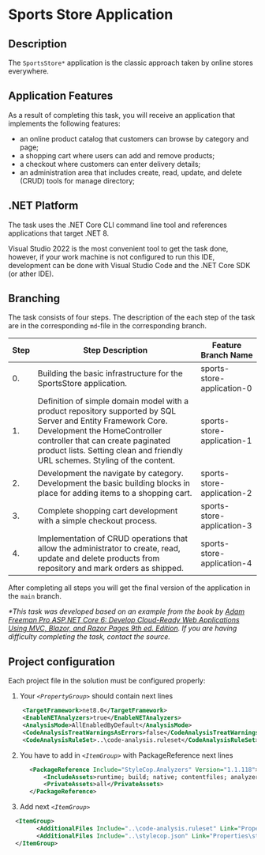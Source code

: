 # Sports Store Application

## Description

The `SportsStore*` application is the classic approach taken by online stores everywhere.

## Application Features

As a result of completing this task, you will receive an application that implements the following features:
- an online product catalog that customers can browse by category and page;
- a shopping cart where users can add and remove products;
- a checkout where customers can enter delivery details;
- an administration area that includes create, read, update, and delete (CRUD) tools for manage directory;

## .NET Platform
The task uses the .NET Core CLI command line tool and references applications that target .NET 8.

Visual Studio 2022 is the most convenient tool to get the task done, however, if your work machine is not configured to run this IDE, development can be done with Visual Studio Code and the .NET Core SDK (or ather IDE).

## Branching

The task consists of four steps. The description of the each step of the task are in the corresponding `md`-file in the corresponding branch.

| Step | Step Description | Feature Branch Name |
| ------ | ------ | ------ |
| 0. | Building the basic infrastructure for the SportsStore application. | sports-store-application-0 |
| 1. | Definition of simple domain model with a product repository supported by SQL Server and Entity Framework Core. Development the HomeController controller that can create paginated product lists. Setting clean and friendly URL schemes. Styling of the content. |sports-store-application-1 |
| 2. | Development the navigate by category. Development the basic building blocks in place for adding items to a shopping cart.|sports-store-application-2 |
| 3. | Complete shopping cart development with a simple checkout process. | sports-store-application-3 |
| 4. | Implementation of CRUD operations that allow the administrator to create, read, update and delete products from repository and mark orders as shipped. | sports-store-application-4 |

After completing all steps you will get the final version of the application in the `main` branch.

_*This task was developed based on an example from the book by [Adam Freeman Pro ASP.NET Core 6: Develop Cloud-Ready Web Applications Using MVC, Blazor, and Razor Pages 9th ed. Edition](https://www.amazon.com/Pro-ASP-NET-Core-Cloud-Ready-Applications/dp/1484279565). If you are having difficulty completing the task, contact the source._

## Project configuration
Each project file in the solution must be configured properly:
1. Your *```<PropertyGroup>```* should contain next lines
```xml  
    <TargetFramework>net8.0</TargetFramework>  
    <EnableNETAnalyzers>true</EnableNETAnalyzers>  
    <AnalysisMode>AllEnabledByDefault</AnalysisMode>  
    <CodeAnalysisTreatWarningsAsErrors>false</CodeAnalysisTreatWarningsAsErrors>  
    <CodeAnalysisRuleSet>..\code-analysis.ruleset</CodeAnalysisRuleSet>  
```
2. You have to add in *```<ItemGroup>```* with PackageReference next lines
```xml  
      <PackageReference Include="StyleCop.Analyzers" Version="1.1.118">  
          <IncludeAssets>runtime; build; native; contentfiles; analyzers; buildtransitive</IncludeAssets>  
          <PrivateAssets>all</PrivateAssets>  
      </PackageReference>  
```	  
3. Add next *```<ItemGroup>```*
```xml
  <ItemGroup>  
		<AdditionalFiles Include="..\code-analysis.ruleset" Link="Properties\code-analysis.ruleset" />  
		<AdditionalFiles Include="..\stylecop.json" Link="Properties\stylecop.json" />  
  </ItemGroup>  
```  